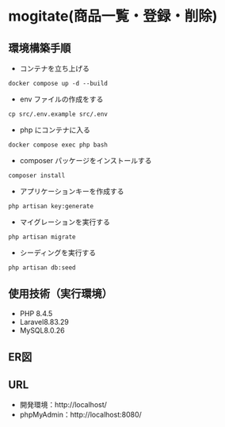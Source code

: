 # mogitate(商品一覧・登録・削除)


## 環境構築手順

-   コンテナを立ち上げる

```
docker compose up -d --build
```

-   env ファイルの作成をする

```
cp src/.env.example src/.env
```

-   php にコンテナに入る

```
docker compose exec php bash
```

-   composer パッケージをインストールする

```
composer install
```

-   アプリケーションキーを作成する

```
php artisan key:generate
```

-   マイグレーションを実行する

```
php artisan migrate
```

-   シーディングを実行する

```
php artisan db:seed
```


## 使用技術（実行環境）
-   PHP 8.4.5
-   Laravel8.83.29
-   MySQL8.0.26


## ER図


## URL

-   開発環境：http://localhost/
-   phpMyAdmin：http://localhost:8080/